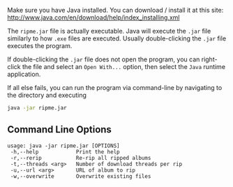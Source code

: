 Make sure you have Java installed. You can download / install it at this site: http://www.java.com/en/download/help/index_installing.xml

The `ripme.jar` file is actually executable. Java will execute the `.jar` file similarly to how `.exe` files are executed. Usually double-clicking the `.jar` file executes the program.

If double-clicking the `.jar` file does not open the program, you can right-click the file and select an `Open With...` option, then select the `Java` runtime application.

If all else fails, you can run the program via command-line by navigating to the directory and executing
```bash
java -jar ripme.jar
```

Command Line Options
--------------------
```
﻿usage: java -jar ripme.jar [OPTIONS]
 -h,--help            Print the help
 -r,--rerip           Re-rip all ripped albums
 -t,--threads <arg>   Number of download threads per rip
 -u,--url <arg>       URL of album to rip
 -w,--overwrite       Overwrite existing files
```